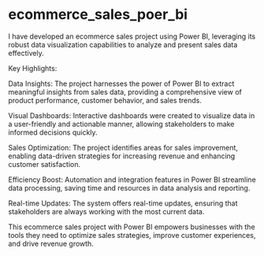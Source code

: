 # ecommerce_sales_poer_bi

I have developed an ecommerce sales project using Power BI, leveraging its robust data visualization capabilities to analyze and present sales data effectively.

Key Highlights:

Data Insights: The project harnesses the power of Power BI to extract meaningful insights from sales data, providing a comprehensive view of product performance, customer behavior, and sales trends.

Visual Dashboards: Interactive dashboards were created to visualize data in a user-friendly and actionable manner, allowing stakeholders to make informed decisions quickly.

Sales Optimization: The project identifies areas for sales improvement, enabling data-driven strategies for increasing revenue and enhancing customer satisfaction.

Efficiency Boost: Automation and integration features in Power BI streamline data processing, saving time and resources in data analysis and reporting.

Real-time Updates: The system offers real-time updates, ensuring that stakeholders are always working with the most current data.

This ecommerce sales project with Power BI empowers businesses with the tools they need to optimize sales strategies, improve customer experiences, and drive revenue growth.
